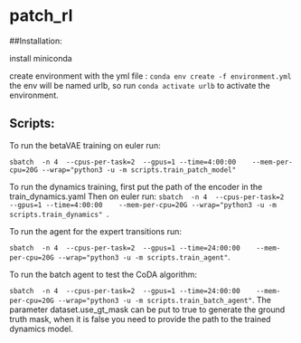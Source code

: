 # patch_rl

##Installation:

install miniconda

create environment with the yml file : `conda env create -f environment.yml`
the env will be named urlb, so run `conda activate urlb` to activate the environment.

## Scripts:
To run the betaVAE training on euler run:

`sbatch  -n 4  --cpus-per-task=2  --gpus=1 --time=4:00:00    --mem-per-cpu=20G --wrap="python3 -u -m scripts.train_patch_model"`

To run the dynamics training, first put the path of the encoder in the train_dynamics.yaml Then on euler run:
`sbatch  -n 4  --cpus-per-task=2  --gpus=1 --time=4:00:00    --mem-per-cpu=20G --wrap="python3 -u -m scripts.train_dynamics" `.

To run the agent for the expert transitions run: 

`sbatch  -n 4  --cpus-per-task=2  --gpus=1 --time=24:00:00    --mem-per-cpu=20G --wrap="python3 -u -m scripts.train_agent"`.

To run the batch agent to test the CoDA algorithm: 

`sbatch  -n 4  --cpus-per-task=2  --gpus=1 --time=24:00:00    --mem-per-cpu=20G --wrap="python3 -u -m scripts.train_batch_agent"`.
The parameter dataset.use_gt_mask can be put to true to generate the ground truth mask, when it is false you need to provide the path to the trained dynamics model.



